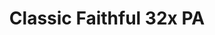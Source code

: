 ---
layout: post
title: Classic Faithful 32x PA
permalink: /classicfaithful/32x-programmer-art
header-img: https://database.faithfulpack.net/images/branding/social%20media/banners/github/cf32pa_banner.png

long_text: "<strong>A double resolution texture pack that continues Vattic’s original Faithful 32x32 pack with the classic textures.</strong> <br><br>All the way back in 2010, Vattic created some of the first textures in what would become the Faithful 32x32 texture pack. In the following years, it exploded in popularity, but in 2016, Vattic disappeared from the internet, leaving his pack behind. While the textures might have changed and the principles of upscaling textures completely shifted from Vattic’s original Faithful style under the leadership of Kraineff and later the Compliance / Faithful Administration, this is where Classic Faithful PA came in. <br><br>Classic Faithful, formerly named the Emulated Vattic Textures or “EM” project, attempts to answer the question “what if Vattic never left Faithful”. Through hours of extracting layers from 10 year old PSD files, reverse engineering why certain decisions were made, and reapplying those techniques to 1.9+ textures, we’ve gotten pretty close to answering that question. Not only is our fully updated programmer art based pack available, but also Jappa versions of those packs, almost as if Vattic had continued through the texture update, remaking everything that changed. <br><br>So, if you want a blast to the past, here’s the downloads for many legacy versions as well as the latest releases.<br><br>[NOTE: Some versions are not available yet, these are all of the currently supported ones]"

downloads:
  - Current Versions:
      1.19.X Java GitHub: https://github.com/ClassicFaithful/32x-Programmer-Art/archive/refs/heads/1.19.zip
  - Legacy Versions:
      1.18.X Java GitHub: https://github.com/ClassicFaithful/32x-Programmer-Art/archive/refs/heads/1.18.2.zip
      1.10.X Java GitHub: https://github.com/ClassicFaithful/32x-Programmer-Art/archive/refs/heads/1.10.2.zip
      1.9.X Java GitHub: https://github.com/ClassicFaithful/32x-Programmer-Art/archive/refs/heads/1.9.4.zip
      1.8.X Java GitHub: https://github.com/ClassicFaithful/32x-Programmer-Art/archive/refs/heads/1.8.9.zip
      1.7.X Java GitHub: https://github.com/ClassicFaithful/32x-Programmer-Art/archive/refs/heads/1.7.10.zip
      1.6.X Java GitHub: https://github.com/ClassicFaithful/32x-Programmer-Art/archive/refs/heads/1.6.4.zip

---
